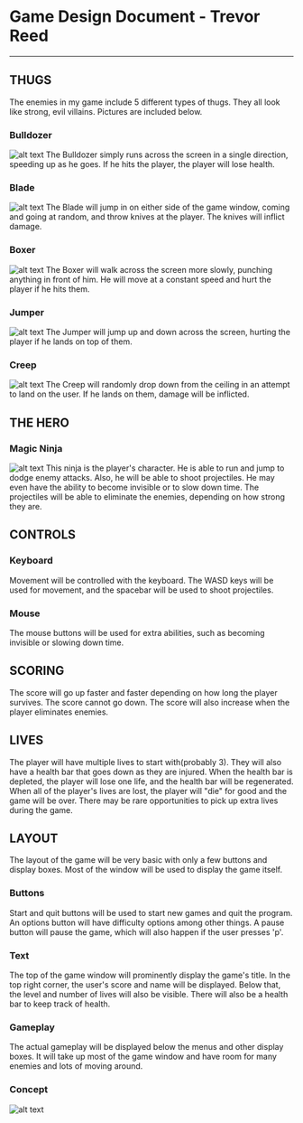 # Game Design Document - Trevor Reed

----

## THUGS
The enemies in my game include 5 different types of thugs. They all look like strong, evil villains. Pictures are included below.

### Bulldozer
![alt text](http://i1318.photobucket.com/albums/t642/mktrevor/bulldozer1_zps71fb2ce1.png "Bulldozer")
The Bulldozer simply runs across the screen in a single direction, speeding up as he goes. If he hits the player, the player will lose health.

### Blade
![alt text](http://i1318.photobucket.com/albums/t642/mktrevor/blade1_zpsf84ff3a7.png "Blade")
The Blade will jump in on either side of the game window, coming and going at random, and throw knives at the player. The knives will inflict damage.

### Boxer
![alt text](http://i1318.photobucket.com/albums/t642/mktrevor/boxer1_zps4de5e7d3.png "Boxer")
The Boxer will walk across the screen more slowly, punching anything in front of him. He will move at a constant speed and hurt the player if he hits them.

### Jumper
![alt text](http://i1318.photobucket.com/albums/t642/mktrevor/jumper1_zpsab519d1d.png "Jumper")
The Jumper will jump up and down across the screen, hurting the player if he lands on top of them.

### Creep
![alt text](http://i1318.photobucket.com/albums/t642/mktrevor/creep1_zps4fcc756f.png "Creep")
The Creep will randomly drop down from the ceiling in an attempt to land on the user. If he lands on them, damage will be inflicted.

## THE HERO
### Magic Ninja
![alt text](http://i1318.photobucket.com/albums/t642/mktrevor/ninja1_zps053fbf20.png "Magic Ninja")
This ninja is the player's character. He is able to run and jump to dodge enemy attacks. Also, he will be able to shoot projectiles. He may even have the ability
to become invisible or to slow down time. The projectiles will be able to eliminate the enemies, depending on how strong they are.

## CONTROLS
### Keyboard
Movement will be controlled with the keyboard. The WASD keys will be used for movement, and the spacebar will be used to shoot projectiles.

### Mouse
The mouse buttons will be used for extra abilities, such as becoming invisible or slowing down time.

## SCORING
The score will go up faster and faster depending on how long the player survives. The score cannot go down. The score will also increase when the player
eliminates enemies.

## LIVES
The player will have multiple lives to start with(probably 3). They will also have a health bar that goes down as they are injured. When the health bar is depleted,
the player will lose one life, and the health bar will be regenerated. When all of the player's lives are lost, the player will "die" for good and the game will be
 over. There may be rare opportunities to pick up extra lives during the game.

## LAYOUT
The layout of the game will be very basic with only a few buttons and display boxes. Most of the window will be used to display the game itself.
### Buttons
Start and quit buttons will be used to start new games and quit the program. An options button will have difficulty options among other things. A pause button
will pause the game, which will also happen if the user presses 'p'.

### Text
The top of the game window will prominently display the game's title. In the top right corner, the user's score and name will be displayed. Below that, the level 
and number of lives will also be visible. There will also be a health bar to keep track of health.

### Gameplay
The actual gameplay will be displayed below the menus and other display boxes. It will take up most of the game window and have room for many enemies and
lots of moving around. 

### Concept
![alt text](http://i1318.photobucket.com/albums/t642/mktrevor/6afeb388-4832-4b9d-b74f-97298c1a21f9_zps7fb4dc61.jpg "Game layout")

